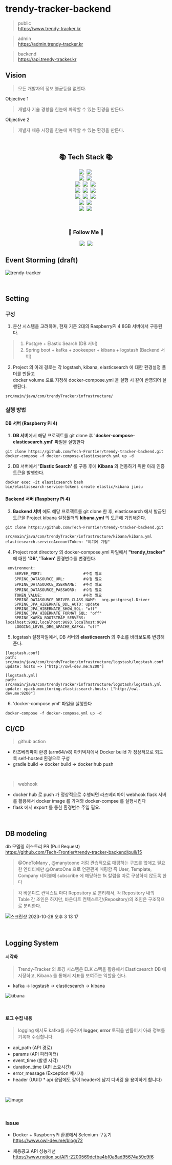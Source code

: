 # trendy-tracker-backend
> public <br/>
https://www.trendy-tracker.kr

>admin <br/>
https://admin.trendy-tracker.kr

> backend  <br/>
https://api.trendy-tracker.kr

## Vision
> 모든 개발자의 정보 불균등을 없앤다.

Objective 1
> 개발자 기술 경향을 한눈에 파악할 수 있는 환경을 만든다.

Objective 2
> 개발자 채용 시장을 한눈에 파악할 수 있는 환경을 만든다.
<br/>

<h2 align="center">📚 Tech Stack 📚</h2>
<p align="center">
  <img src="https://img.shields.io/badge/Java-007396?style=flat-square&logo=Java&logoColor=white"/></a>&nbsp
  <img src="https://img.shields.io/badge/Python-3766AB?style=flat-square&logo=Python&logoColor=white"/></a>&nbsp 
  
  <br>
  <img src="https://img.shields.io/badge/SpringBoot-6DB33F?style=flat-square&logo=SpringBoot&logoColor=white"/></a>&nbsp 
  <img src="https://img.shields.io/badge/Flask-000000?style=flat-square&logo=Flask&logoColor=white"/></a>&nbsp 
  <br>  
  <img src="https://img.shields.io/badge/Nginx-009639?style=flat-square&logo=Nginx&logoColor=white"/></a>&nbsp 
  <img src="https://img.shields.io/badge/Let's Encrypt-003A70?style=flat-square&logo=Let's Encrypt&logoColor=white"/></a>&nbsp
  <img src="https://img.shields.io/badge/Docker-2496ED?style=flat-square&logo=Docker&logoColor=white"/></a>&nbsp 
  <br/>
  <img src="https://img.shields.io/badge/Apache-kafka-231F20?style=flat-square&logo=Apache-kafka&logoColor=white"/></a>&nbsp 
  <img src="https://img.shields.io/badge/Logstash-005571?style=flat-square&logo=Logstash&logoColor=white"/></a>&nbsp 
  <img src="https://img.shields.io/badge/Elasticsearch-005571?style=flat-square&logo=Elasticsearch&logoColor=white"/></a>&nbsp 
  <br/>
  <img src="https://img.shields.io/badge/PostgreSQL-4169E1?style=flat-square&logo=PostgreSQL&logoColor=white"/></a>&nbsp 
  <img src="https://img.shields.io/badge/Jpa-67A4AC?style=flat-square&logo=Jpa&logoColor=white"/></a>&nbsp 
  <img src="https://img.shields.io/badge/QueryDsl-7D929E?style=flat-square&logo=QueryDsl&logoColor=white"/></a>&nbsp 
  <br/>
   <img src="https://img.shields.io/badge/RaspberryPi-A22846?style=flat-square&logo=RaspBerryPi&logoColor=white"/></a>&nbsp 
  <img src="https://img.shields.io/badge/Linux-E95420?style=flat-square&logo=Linux&logoColor=white"/></a>&nbsp 
  <br/>
  <img src="https://img.shields.io/badge/Kibana-005571?style=flat-square&logo=Kibana&logoColor=white"/></a>&nbsp 
  <img src="https://img.shields.io/badge/Selenium-43B02A?style=flat-square&logo=Selenium&logoColor=white"/></a>&nbsp 
</p>
<br/>

<h3 align="center">🌈 Follow Me 🌈</h3>
<p align="center">
  <a href="https://www.owl-dev.me"><img src="https://img.shields.io/badge/Tech%20Blog-11B48A?style=flat-square&logo=Vimeo&logoColor=white&link=https://www.owl-dev.me"/></a>&nbsp
  <a href="https://www.linkedin.com/in/jinsu-jang-0b2269107"><img src="https://img.shields.io/badge/LinkedIn-0A66C2?style=flat-square&logo=LinkedIn&logoColor=white"/></a>
</p>


## Event Storming (draft)
![trendy-tracker](https://github.com/Tech-Frontier/trendy-tracker-backend/assets/19955904/4774e50b-40e7-42fe-abf3-ac3084241564)

<br/>




## Setting
### 구성

1. 분산 시스템을 고려하여, 현재 기준 2대의 RaspberryPi 4 8GB 서버에서 구동된다. 
 > 1. Postgre + Elastic Search (DB 서버)
 > 2. Spring boot + kafka + zookeeper + kibana + logstash (Backend 서버)

2. Project 의 아래 경로는 각 logstash, kibana, elasticsearch 에 대한 환경설정 폴더를 만들고 <br/>
   docker volume 으로 지정해 docker-compose.yml 을 실행 시 같이 반영되어 실행된다.
```
src/main/java/com/trendyTracker/infrastructure/
```


### 실행 방법

#### DB 서버 (Raspberry Pi 4)

1. **DB 서버**에서 해당 프로젝트를 git clone 후 '**docker-compose-elasticsearch.yml**' 파일을 실행한다
```
git clone https://github.com/Tech-Frontier/trendy-tracker-backend.git
docker-compose -f docker-compose-elasticsearch.yml up -d 
```
2. DB 서버에서 **'Elastic Search'** 를 구동 후에 **Kibana** 와 연동하기 위한 아래 인증 토큰을 발행한다.
```
docker exec -it elasticsearch bash
bin/elasticsearch-service-tokens create elastic/kibana jinsu
```

#### Backend 서버 (Raspberry Pi 4) 

3.  **Backend 서버** 에도 해당 프로젝트를 git clone 한 후, elasticsearch 에서 발급된 토큰을 Project kibana 설정폴더의 **kibana.yml** 의 토큰에 기입해준다.
```
git clone https://github.com/Tech-Frontier/trendy-tracker-backend.git

src/main/java/com/trendyTracker/infrastructure/kibana/kibana.yml
elasticsearch.serviceAccountToken: "여기에 기입"
```

4. Project root directory 의 docker-compose.yml 파일에서 **"trendy_tracker"** 에 대한 **'DB', 'Token'** 환경변수를 변경한다.
```
 environment:
    SERVER_PORT:                  #수정 필요
    SPRING_DATASOURCE_URL:        #수정 필요
    SPRING_DATASOURCE_USERNAME:   #수정 필요
    SPRING_DATASOURCE_PASSWORD:   #수정 필요
    TOKEN_VALUE:                  #수정 필요
    SPRING_DATASOURCE_DRIVER_CLASS_NAME:  org.postgresql.Driver
    SPRING_JPA_HIBERNATE_DDL_AUTO: update
    SPRING_JPA_HIBERNATE_SHOW_SQL: "off"
    SPRING_JPA_HIBERNATE_FORMAT_SQL: "off"
    SPRING_KAFKA_BOOTSTRAP_SERVERS: localhost:9092,localhost:9093,localhost:9094
    LOGGING_LEVEL_ORG_APACHE_KAFKA: "off"
```

5. logstash 설정파일에서, DB 서버의 **elasticsearch** 의 주소를 바라보도록 변경해준다.
```
[logstash.conf]
path: src/main/java/com/trendyTracker/infrastructure/logstash/logstash.conf
update: hosts => ["http://owl-dev.me:9200"]

[logstash.yml]
path: src/main/java/com/trendyTracker/infrastructure/logstash/logstash.yml
update: xpack.monitoring.elasticsearch.hosts: ["http://owl-dev.me:9200"]
```

6. 'docker-compose.yml' 파일을 실행한다
```
docker-compose -f docker-compose.yml up -d 
```

## CI/CD 
> github action 
- 라즈베리파이 환경 (arm64/v8) 아키텍처에서 Docker build 가 정상적으로 되도록 self-hosted 환경으로 구성
- gradle build -> docker build -> docker hub push 

<br/>

> webhook
- docker hub 로 push 가 정상적으로 수행되면 라즈베리파이 webhook flask 서버를 활용해서 docker image 를 가져와 docker-compse 를 실행시킨다 
- flask 에서 export 를 통한 환경변수 주입 필요.
<br/>

## DB modeling
db 모델링 히스토리 PR (Pull Request) <br/>
[<a href="https://github.com/Tech-Frontier/trendy-tracker-backend/pull/15">https://github.com/Tech-Frontier/trendy-tracker-backend/pull/15 </a>](https://github.com/Tech-Frontier/trendy-tracker-backend/pull/15)
> @OneToMany , @manytoone 처럼 관습적으로 매핑하는 구조를 없애고 필요한 엔티티에만 @OnetoOne 으로 연관관계 매핑함
   즉 User, Template, Company 테이블에 subscribe 에 해당하는 fk 칼럼을 따로 구성하지 않도록 한다

> 각 바운디드 컨텍스트 마다 Repository 로 분리해서, 각 Repository 내의 Table 간 조인은 하지만, 바운디트 컨텍스트간(Repository)의 조인은 구조적으로 분리한다.

![스크린샷 2023-10-28 오후 3 13 17](https://github.com/Tech-Frontier/trendy-tracker-backend/assets/19955904/9b7863ec-1759-4807-8115-e2b67bb8abf0)


<br/>

## Logging System
#### 시각화
> Trendy-Tracker 의 로깅 시스템은 ELK 스택을 활용해서 Elasticsearch DB 에 저장하고, Kibana 를 통해서 지표를 보여주는 역할을 한다. <br/>

- kafka -> logstash -> elasticsearch -> kibana

![kibana](https://github.com/Tech-Frontier/trendy-tracker-backend/assets/19955904/1516f679-4e78-47c6-be4e-0f0e32d37668)

<br/>

#### 로그 수집 내용
> logging 에서도 kafka를 사용하며 **logger, error** 토픽을 만들어서 아래 정보를 기록해 수집합니다.

- api_path       (API 경로)
- params         (API 파라미터)
- event_time     (발생 시각)
- duration_time  (API 소요시간)
- error_message  (Exception 메시지)
- header         (UUID * api 응답에도 같이 header에 남겨 디버깅 을 용이하게 합니다)
<br/>

![image](https://github.com/Tech-Frontier/trendy-tracker-backend/assets/19955904/0ebe71d6-e0eb-4d11-b6d7-0f74cbaa4de2)


<br/>

### Issue 
- Docker + RaspberryPi 환경에서 Selenium 구동기 \
https://www.owl-dev.me/blog/72

- 채용공고 API 성능개선 \
https://www.notion.so/API-2200569dcfba4bf0a8ad95674a59c9f6
